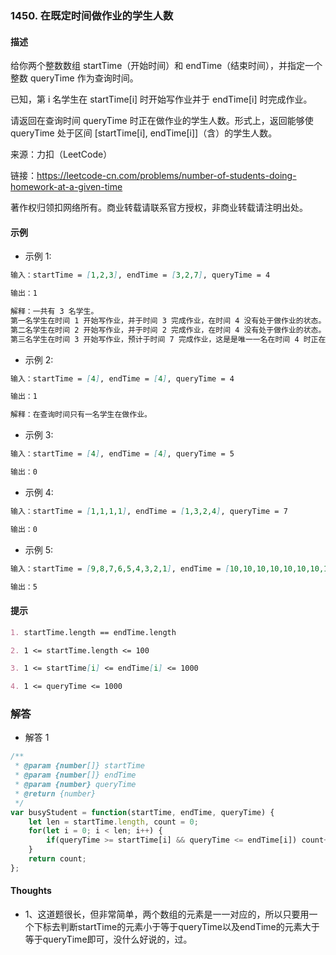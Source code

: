 ### 1450. 在既定时间做作业的学生人数

#### 描述

给你两个整数数组 startTime（开始时间）和 endTime（结束时间），并指定一个整数 queryTime 作为查询时间。

已知，第 i 名学生在 startTime[i] 时开始写作业并于 endTime[i] 时完成作业。

请返回在查询时间 queryTime 时正在做作业的学生人数。形式上，返回能够使 queryTime 处于区间 [startTime[i], endTime[i]]（含）的学生人数。

来源：力扣（LeetCode）

链接：https://leetcode-cn.com/problems/number-of-students-doing-homework-at-a-given-time

著作权归领扣网络所有。商业转载请联系官方授权，非商业转载请注明出处。

#### 示例

+ 示例 1:
```md
输入：startTime = [1,2,3], endTime = [3,2,7], queryTime = 4

输出：1

解释：一共有 3 名学生。
第一名学生在时间 1 开始写作业，并于时间 3 完成作业，在时间 4 没有处于做作业的状态。
第二名学生在时间 2 开始写作业，并于时间 2 完成作业，在时间 4 没有处于做作业的状态。
第三名学生在时间 3 开始写作业，预计于时间 7 完成作业，这是是唯一一名在时间 4 时正在做作业的学生。
```
+ 示例 2:
```md
输入：startTime = [4], endTime = [4], queryTime = 4

输出：1

解释：在查询时间只有一名学生在做作业。
```
+ 示例 3:
```md
输入：startTime = [4], endTime = [4], queryTime = 5

输出：0
```
+ 示例 4:
```md
输入：startTime = [1,1,1,1], endTime = [1,3,2,4], queryTime = 7

输出：0
```
+ 示例 5:
```md
输入：startTime = [9,8,7,6,5,4,3,2,1], endTime = [10,10,10,10,10,10,10,10,10], queryTime = 5

输出：5
```


#### 提示
```md
1. startTime.length == endTime.length

2. 1 <= startTime.length <= 100

3. 1 <= startTime[i] <= endTime[i] <= 1000

4. 1 <= queryTime <= 1000
```

### 解答

+ 解答 1
```js
/**
 * @param {number[]} startTime
 * @param {number[]} endTime
 * @param {number} queryTime
 * @return {number}
 */
var busyStudent = function(startTime, endTime, queryTime) {
    let len = startTime.length, count = 0;
    for(let i = 0; i < len; i++) {
        if(queryTime >= startTime[i] && queryTime <= endTime[i]) count++;
    }
    return count;
};
```

#### Thoughts

+ 1、这道题很长，但非常简单，两个数组的元素是一一对应的，所以只要用一个下标去判断startTime的元素小于等于queryTime以及endTime的元素大于等于queryTime即可，没什么好说的，过。